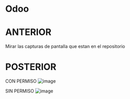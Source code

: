 # Odoo

<h1>ANTERIOR</h1>

Mirar las capturas de pantalla que estan en el repositorio


<h1>POSTERIOR</h1>

CON PERMISO
![image](https://github.com/Mistych/Odoo/assets/62720864/25540452-4ec7-4a64-9058-aa7ced39421f)

 SIN PERMISO 
![image](https://github.com/Mistych/Odoo/assets/62720864/77f42e16-aa97-4297-9ce8-94dacfa60681)

